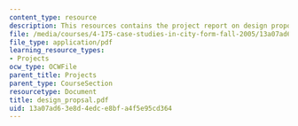 ```yaml
---
content_type: resource
description: This resources contains the project report on design proposal in isfahan.
file: /media/courses/4-175-case-studies-in-city-form-fall-2005/13a07ad63e8d4edce8bfa4f5e95cd364_design_propsal.pdf
file_type: application/pdf
learning_resource_types:
- Projects
ocw_type: OCWFile
parent_title: Projects
parent_type: CourseSection
resourcetype: Document
title: design_propsal.pdf
uid: 13a07ad6-3e8d-4edc-e8bf-a4f5e95cd364
---
```

